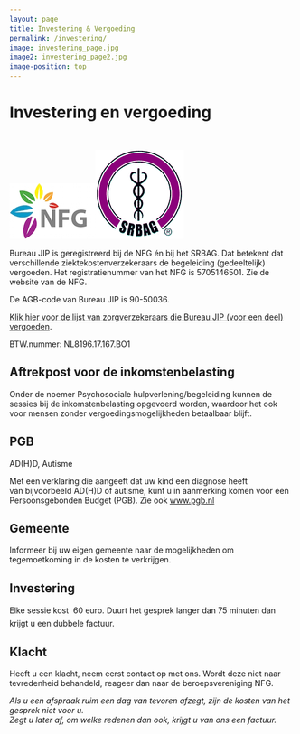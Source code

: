 ```yaml
---
layout: page
title: Investering & Vergoeding
permalink: /investering/
image: investering_page.jpg
image2: investering_page2.jpg
image-position: top
---
```


# Investering en vergoeding

&nbsp;

![](/uploads/versions/logo-nfg---x----152-98x---.jpg)![](/uploads/versions/logo_srbag---x----157-157x---.gif)

Bureau JIP is geregistreerd bij de NFG &eacute;n bij het SRBAG. Dat betekent dat verschillende ziektekostenverzekeraars de begeleiding (gedeeltelijk) vergoeden. Het registratienummer van het NFG is 5705146501. Zie de website van de NFG.

De AGB-code van Bureau JIP is 90-50036.

[Klik hier voor de lijst van zorgverzekeraars die Bureau JIP (voor een deel) vergoeden](https://www.de-nfg.nl/images/20150504%20NFG%20-%20overzicht%20verzekeraars.pdf).

BTW.nummer: NL8196.17.167.BO1

## Aftrekpost voor de inkomstenbelasting

Onder de noemer Psychosociale hulpverlening/begeleiding kunnen de sessies bij de inkomstenbelasting opgevoerd worden, waardoor het ook voor mensen zonder vergoedingsmogelijkheden betaalbaar blijft.

## PGB

AD(H)D, Autisme

Met een verklaring die aangeeft&nbsp;dat uw kind een diagnose heeft van&nbsp;bijvoorbeeld AD(H)D of autisme, kunt u in aanmerking komen voor een Persoonsgebonden Budget (PGB). Zie ook www.pgb.nl

## Gemeente

Informeer bij uw eigen gemeente naar de mogelijkheden om tegemoetkoming in de kosten te verkrijgen.

## Investering

Elke sessie kost  60 euro. Duurt het gesprek langer dan 75 minuten dan krijgt u een dubbele factuur.

## Klacht

Heeft u een klacht, neem eerst contact op met ons. Wordt deze niet naar tevredenheid behandeld, reageer dan naar de beroepsvereniging NFG.

<address>Als u een afspraak ruim een dag van tevoren afzegt, zijn de kosten van het gesprek niet voor u.</address>

<address>Zegt u later af, om welke redenen dan ook, krijgt u van ons een factuur.</address>